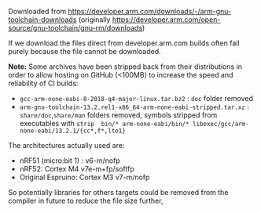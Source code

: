 Downloaded from https://developer.arm.com/downloads/-/arm-gnu-toolchain-downloads (originally https://developer.arm.com/open-source/gnu-toolchain/gnu-rm/downloads)

If we download the files direct from developer.arm.com builds often fail purely because the file cannot be downloaded.

**Note:** Some archives have been stripped back from their distributions in order to allow hosting on GitHub (<100MB) to increase the speed and reliability of CI builds:

* `gcc-arm-none-eabi-8-2018-q4-major-linux.tar.bz2` : `doc` folder removed
* `arm-gnu-toolchain-13.2.rel1-x86_64-arm-none-eabi-stripped.tar.xz` : `share/doc`,`share/man` folders removed, symbols stripped from executables with `strip  bin/* arm-none-eabi/bin/* libexec/gcc/arm-none-eabi/13.2.1/{cc*,f*,lto1}`

The architectures actually used are:

* nRF51 (micro:bit 1) : v6-m/nofp
* nRF52: Cortex M4 v7e-m+fp/softfp
* Original Espruino: Cortex M3 v7-m/nofp

So potentially libraries for others targets could be removed from the compiler in future to reduce the file size further, 
